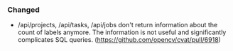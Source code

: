 ### Changed

- /api/projects, /api/tasks, /api/jobs don't return information about
  the count of labels anymore. The information is not useful and
  significantly complicates SQL queries.
  (<https://github.com/opencv/cvat/pull/6918>)

